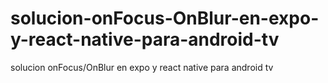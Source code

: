 # solucion-onFocus-OnBlur-en-expo-y-react-native-para-android-tv
solucion onFocus/OnBlur en expo y react native para android tv
